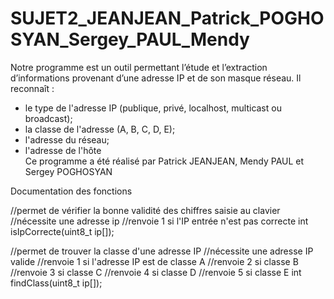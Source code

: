 # SUJET2_JEANJEAN_Patrick_POGHOSYAN_Sergey_PAUL_Mendy
Notre programme est un outil permettant l’étude et l’extraction d’informations provenant d’une adresse IP et de son masque réseau. Il reconnaît : 
- le type de l'adresse IP (publique, privé, localhost, multicast ou broadcast); 
- la classe de l'adresse (A, B, C, D, E); 
- l'adresse du réseau; 
- l'adresse de l'hôte  
Ce programme a été réalisé par Patrick JEANJEAN, Mendy PAUL et Sergey POGHOSYAN

Documentation des fonctions

//permet de vérifier la bonne validité des chiffres saisie au clavier
//nécessite une adresse ip
//renvoie 1 si l'IP entrée n'est pas correcte
int isIpCorrecte(uint8_t ip[]);

//permet de trouver la classe d'une adresse IP
//nécessite une adresse IP valide
//renvoie 1 si l'adresse IP est de classe A
//renvoie 2 si classe B
//renvoie 3 si classe C
//renvoie 4 si classe D
//renvoie 5 si classe E
int findClass(uint8_t ip[]);
